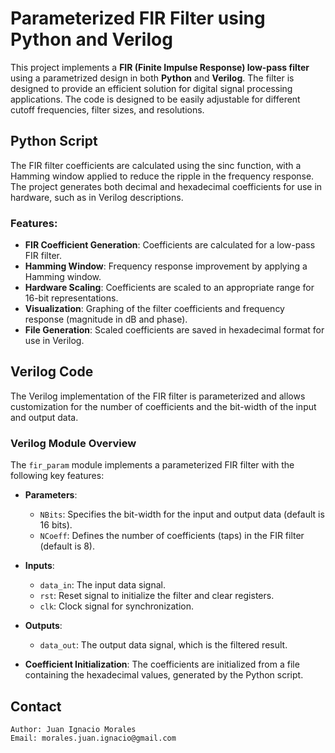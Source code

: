 # Parameterized FIR Filter using Python and Verilog

This project implements a **FIR (Finite Impulse Response) low-pass filter** using a parametrized design in both **Python** and **Verilog**. The filter is designed to provide an efficient solution for digital signal processing applications. The code is designed to be easily adjustable for different cutoff frequencies, filter sizes, and resolutions.

## Python Script

The FIR filter coefficients are calculated using the sinc function, with a Hamming window applied to reduce the ripple in the frequency response. The project generates both decimal and hexadecimal coefficients for use in hardware, such as in Verilog descriptions.

### Features:
- **FIR Coefficient Generation**: Coefficients are calculated for a low-pass FIR filter.
- **Hamming Window**: Frequency response improvement by applying a Hamming window.
- **Hardware Scaling**: Coefficients are scaled to an appropriate range for 16-bit representations.
- **Visualization**: Graphing of the filter coefficients and frequency response (magnitude in dB and phase).
- **File Generation**: Scaled coefficients are saved in hexadecimal format for use in Verilog.

## Verilog Code

The Verilog implementation of the FIR filter is parameterized and allows customization for the number of coefficients and the bit-width of the input and output data.

### Verilog Module Overview

The `fir_param` module implements a parameterized FIR filter with the following key features:

- **Parameters**:
  - `NBits`: Specifies the bit-width for the input and output data (default is 16 bits).
  - `NCoeff`: Defines the number of coefficients (taps) in the FIR filter (default is 8).
  
- **Inputs**:
  - `data_in`: The input data signal.
  - `rst`: Reset signal to initialize the filter and clear registers.
  - `clk`: Clock signal for synchronization.
  
- **Outputs**:
  - `data_out`: The output data signal, which is the filtered result.

- **Coefficient Initialization**:
   The coefficients are initialized from a file containing the hexadecimal values, generated by the Python script.

## Contact

    Author: Juan Ignacio Morales
    Email: morales.juan.ignacio@gmail.com
